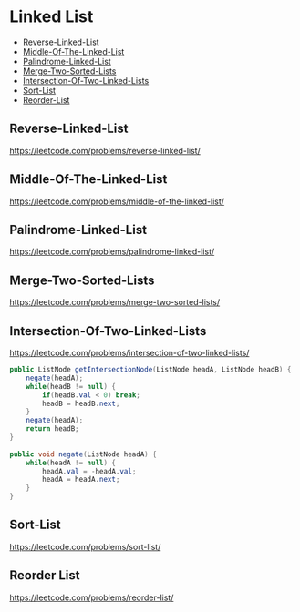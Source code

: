 # Linked List
+ [Reverse-Linked-List](#reverse-linked-list)
+ [Middle-Of-The-Linked-List](#rmiddle-of-the-linked-list)
+ [Palindrome-Linked-List](#palindrome-linked-list)
+ [Merge-Two-Sorted-Lists](#merge-two-sorted-lists)
+ [Intersection-Of-Two-Linked-Lists](#intersection-of-two-linked-lists)
+ [Sort-List](#Sort-List)
+ [Reorder-List](#Reorder-List)

## Reverse-Linked-List
https://leetcode.com/problems/reverse-linked-list/
## Middle-Of-The-Linked-List
https://leetcode.com/problems/middle-of-the-linked-list/
## Palindrome-Linked-List
https://leetcode.com/problems/palindrome-linked-list/
## Merge-Two-Sorted-Lists
https://leetcode.com/problems/merge-two-sorted-lists/
## Intersection-Of-Two-Linked-Lists
https://leetcode.com/problems/intersection-of-two-linked-lists/
```java
public ListNode getIntersectionNode(ListNode headA, ListNode headB) {
    negate(headA);
    while(headB != null) {
        if(headB.val < 0) break;
        headB = headB.next;
    }
    negate(headA);
    return headB;
}
    
public void negate(ListNode headA) {
    while(headA != null) {
        headA.val = -headA.val;
        headA = headA.next;
    }
}
```
## Sort-List
https://leetcode.com/problems/sort-list/
## Reorder List
https://leetcode.com/problems/reorder-list/

